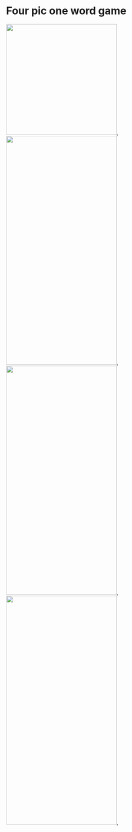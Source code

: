 # Four pic one word game

<img src="https://github.com/zarnigorumrzakova/fourpiconeword/assets/139987349/cf9d63c9-c73c-4833-9087-af004a912f05" width="300" heigth="620"/>,
<img src="https://github.com/zarnigorumrzakova/fourpiconeword/assets/139987349/5ffd1ce7-738d-4afc-9682-dbef10acddc6" width="300" height="620"/>,
<img src="https://github.com/zarnigorumrzakova/fourpiconeword/assets/139987349/1f4ac491-a354-4ed3-99c6-c4f86278b5a5" width="300" height="620"/>,
<img src="https://github.com/zarnigorumrzakova/fourpiconeword/assets/139987349/13e9db00-1620-428f-8ece-a310d5502694" width="300" height="620"/>,











